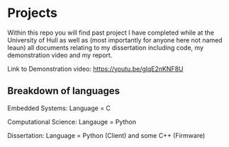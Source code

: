 # Projects

Within this repo you will find past project I have completed while at the University of Hull as well as (most importantly for anyone here not named Ieaun) all documents relating to my dissertation including code, my demonstration video and my report. 

Link to Demonstration video: https://youtu.be/glqE2nKNF8U 

## Breakdown of languages
Embedded Systems: Language = C 

Computational Science: Langauge = Python 

Dissertation: Language = Python (Client) and some C++ (Firmware)

